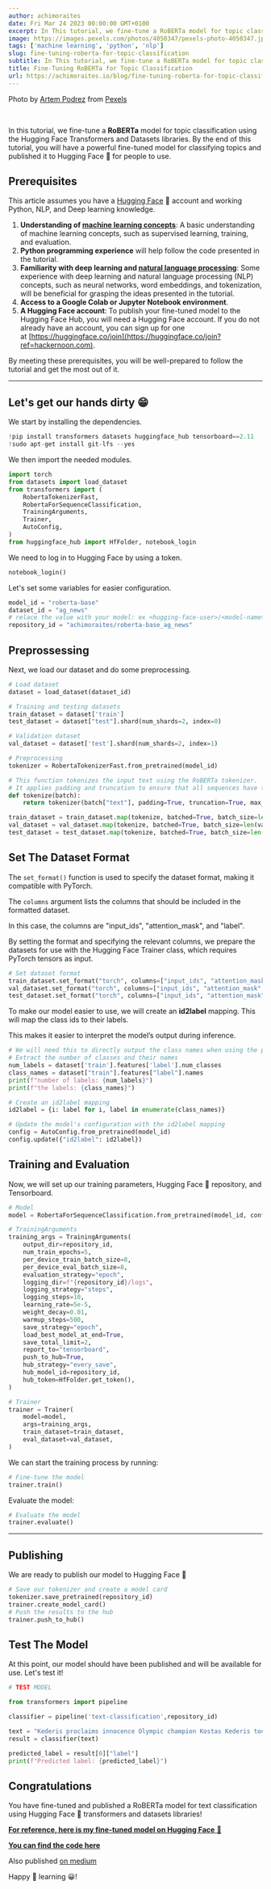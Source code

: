 ```yaml
---
author: achimoraites
date: Fri Mar 24 2023 00:00:00 GMT+0100 
excerpt: In This tutorial, we fine-tune a RoBERTa model for topic classification using the Hugging Face Transformers and Datasets libraries.
image: https://images.pexels.com/photos/4050347/pexels-photo-4050347.jpeg?auto=compress&cs=tinysrgb&w=640&h=427&dpr=1
tags: ['machine learning', 'python', 'nlp']
slug: fine-tuning-roberta-for-topic-classification
subtitle: In This tutorial, we fine-tune a RoBERTa model for topic classification using the Hugging Face Transformers and Datasets libraries.
title: Fine-Tuning RoBERTa for Topic Classification
url: https://achimoraites.io/blog/fine-tuning-roberta-for-topic-classification
---
```


<script context="module">
  export const prerender = true;
</script>

Photo by [Artem Podrez](https://www.pexels.com/@artempodrez?utm_content=attributionCopyText&utm_medium=referral&utm_source=pexels)  from [Pexels](https://www.pexels.com/photo/a-woman-doing-an-experiment-5726788/?utm_content=attributionCopyText&utm_medium=referral&utm_source=pexels)

<br />

In this tutorial, we fine-tune a **RoBERTa** model for topic classification using the Hugging Face Transformers and Datasets libraries. By the end of this tutorial, you will have a powerful fine-tuned model for classifying topics and published it to Hugging Face 🤗 for people to use.


## Prerequisites

This article assumes you have a [Hugging Face](https://hackernoon.com/10-best-hugging-face-datasets-for-building-nlp-models?ref=hackernoon.com) 🤗 account and working Python, NLP, and Deep learning knowledge.

1.  **Understanding of [machine learning concepts](https://hackernoon.com/machine-learning-algorithms-explained?ref=hackernoon.com)**: A basic understanding of machine learning concepts, such as supervised learning, training, and evaluation.
2.  **Python programming experience** will help follow the code presented in the tutorial.
3.  **Familiarity with deep learning and [natural language processing](https://hackernoon.com/what-is-natural-language-processing-a-brief-overview-wzm310l?ref=hackernoon.com)**: Some experience with deep learning and natural language processing (NLP) concepts, such as neural networks, word embeddings, and tokenization, will be beneficial for grasping the ideas presented in the tutorial.
4.  **Access to a Google Colab or Jupyter Notebook environment**.
5.  **A Hugging Face account**: To publish your fine-tuned model to the Hugging Face Hub, you will need a Hugging Face account. If you do not already have an account, you can sign up for one at [https://huggingface.co/join](https://huggingface.co/join?ref=hackernoon.com).

By meeting these prerequisites, you will be well-prepared to follow the tutorial and get the most out of it.

  

---

  

## Let's get our hands dirty 😁

We start by installing the dependencies.

```python
!pip install transformers datasets huggingface_hub tensorboard==2.11
!sudo apt-get install git-lfs --yes
```

  
We then import the needed modules.

```python
import torch
from datasets import load_dataset
from transformers import (
    RobertaTokenizerFast,
    RobertaForSequenceClassification,
    TrainingArguments,
    Trainer,
    AutoConfig,
)
from huggingface_hub import HfFolder, notebook_login
```

  
We need to log in to Hugging Face by using a token.

```python
notebook_login()
```

  

Let's set some variables for easier configuration.

```python
model_id = "roberta-base"
dataset_id = "ag_news"
# relace the value with your model: ex <hugging-face-user>/<model-name>
repository_id = "achimoraites/roberta-base_ag_news"
```

  

## Preprossessing

Next, we load our dataset and do some preprocessing.

```python
# Load dataset
dataset = load_dataset(dataset_id)

# Training and testing datasets
train_dataset = dataset['train']
test_dataset = dataset["test"].shard(num_shards=2, index=0)

# Validation dataset
val_dataset = dataset['test'].shard(num_shards=2, index=1)

# Preprocessing
tokenizer = RobertaTokenizerFast.from_pretrained(model_id)

# This function tokenizes the input text using the RoBERTa tokenizer. 
# It applies padding and truncation to ensure that all sequences have the same length (256 tokens).
def tokenize(batch):
    return tokenizer(batch["text"], padding=True, truncation=True, max_length=256)

train_dataset = train_dataset.map(tokenize, batched=True, batch_size=len(train_dataset))
val_dataset = val_dataset.map(tokenize, batched=True, batch_size=len(val_dataset))
test_dataset = test_dataset.map(tokenize, batched=True, batch_size=len(test_dataset))
```

  

## Set The Dataset Format

The `set_format()` function is used to specify the dataset format, making it compatible with PyTorch.

  

The `columns` argument lists the columns that should be included in the formatted dataset.

In this case, the columns are "input_ids", "attention_mask", and "label".

  

By setting the format and specifying the relevant columns, we prepare the datasets for use with the Hugging Face Trainer class, which requires PyTorch tensors as input.

```python
# Set dataset format
train_dataset.set_format("torch", columns=["input_ids", "attention_mask", "label"])
val_dataset.set_format("torch", columns=["input_ids", "attention_mask", "label"])
test_dataset.set_format("torch", columns=["input_ids", "attention_mask", "label"])
```

  

To make our model easier to use, we will create an **id2label** mapping. This will map the class ids to their labels.

  

This makes it easier to interpret the model’s output during inference.

```python
# We will need this to directly output the class names when using the pipeline without mapping the labels later.
# Extract the number of classes and their names
num_labels = dataset['train'].features['label'].num_classes
class_names = dataset["train"].features["label"].names
print(f"number of labels: {num_labels}")
print(f"the labels: {class_names}")

# Create an id2label mapping
id2label = {i: label for i, label in enumerate(class_names)}

# Update the model's configuration with the id2label mapping
config = AutoConfig.from_pretrained(model_id)
config.update({"id2label": id2label})
```

  

## Training and Evaluation

Now, we will set up our training parameters, Hugging Face 🤗 repository, and Tensorboard.

```python
# Model
model = RobertaForSequenceClassification.from_pretrained(model_id, config=config)

# TrainingArguments
training_args = TrainingArguments(
    output_dir=repository_id,
    num_train_epochs=5,
    per_device_train_batch_size=8,
    per_device_eval_batch_size=8,
    evaluation_strategy="epoch",
    logging_dir=f"{repository_id}/logs",
    logging_strategy="steps",
    logging_steps=10,
    learning_rate=5e-5,
    weight_decay=0.01,
    warmup_steps=500,
    save_strategy="epoch",
    load_best_model_at_end=True,
    save_total_limit=2,
    report_to="tensorboard",
    push_to_hub=True,
    hub_strategy="every_save",
    hub_model_id=repository_id,
    hub_token=HfFolder.get_token(),
)

# Trainer
trainer = Trainer(
    model=model,
    args=training_args,
    train_dataset=train_dataset,
    eval_dataset=val_dataset,
)
```

  

We can start the training process by running:

```python
# Fine-tune the model
trainer.train()
```

  

Evaluate the model:

```python
# Evaluate the model
trainer.evaluate()
```

  

---

## Publishing

We are ready to publish our model to Hugging Face 🤗

```python
# Save our tokenizer and create a model card
tokenizer.save_pretrained(repository_id)
trainer.create_model_card()
# Push the results to the hub
trainer.push_to_hub()
```

  

## Test The Model

At this point, our model should have been published and will be available for use. Let's test it!

```python
# TEST MODEL

from transformers import pipeline

classifier = pipeline('text-classification',repository_id)

text = "Kederis proclaims innocence Olympic champion Kostas Kederis today left hospital ahead of his date with IOC inquisitors claiming his innocence and vowing: quot;After the crucifixion comes the resurrection. quot; .."
result = classifier(text)

predicted_label = result[0]["label"]
print(f"Predicted label: {predicted_label}")
```


## Congratulations

You have fine-tuned and published a RoBERTa model for text classification using Hugging Face 🤗 transformers and datasets libraries!

 
[**For reference, here is my fine-tuned model on Hugging Face** 🤗](https://huggingface.co/achimoraites/roberta-base_ag_news)


[**You can find the code here**](https://github.com/achimoraites/machine-learning-playground/blob/main/NLP/Text%20classification/RoBERTa_Finetuning.ipynb)

Also published [on medium](https://medium.com/@achillesmoraites/fine-tuning-roberta-for-topic-classification-with-hugging-face-transformers-and-datasets-library-c6f8432d0820)


Happy 🤖 learning 😀!